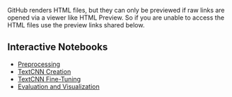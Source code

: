 GitHub renders HTML files, but they can only be previewed if raw links are opened via a viewer like HTML Preview. So if you are unable to access the HTML files use the preview links shared below.

## Interactive Notebooks
- [Preprocessing](https://htmlpreview.github.io/?https://raw.githubusercontent.com/bpathak96/Sentiment-Analysis/refs/heads/main/notebooks/Preprocessing.html)
- [TextCNN Creation](https://htmlpreview.github.io/?https://raw.githubusercontent.com/bpathak96/Sentiment-Analysis/refs/heads/main/notebooks/TextCNN%20Creation.html)
- [TextCNN Fine-Tuning](https://htmlpreview.github.io/?https://raw.githubusercontent.com/yourusername/sentiment-analysis-next-plc/main/notebooks/3_finetuning_textCNN.html)
- [Evaluation and Visualization](https://htmlpreview.github.io/?https://raw.githubusercontent.com/yourusername/sentiment-analysis-next-plc/main/notebooks/4_evaluation_and_visualization.html)
